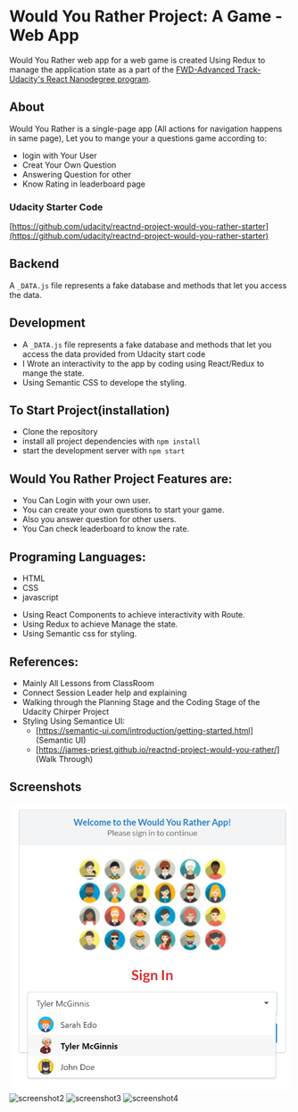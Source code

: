 
# Would You Rather Project: A Game - Web App
Would You Rather web app for a web game is created Using Redux to manage the application state as a part of the [FWD-Advanced Track-Udacity's React Nanodegree program](https://egfwd.com/).

## About
Would You Rather is a single-page app (All actions for navigation happens in same page), Let you to mange your a questions game according to:
- login with Your User
- Creat Your Own Question
- Answering Question for other
- Know Rating in leaderboard page


### Udacity Starter Code
[https://github.com/udacity/reactnd-project-would-you-rather-starter](https://github.com/udacity/reactnd-project-would-you-rather-starter)

## Backend
A `_DATA.js` file represents a fake database and methods that let you access the data. 

## Development
- A `_DATA.js` file represents a fake database and methods that let you access the data provided from Udacity start code
- I Wrote an interactivity to the app by coding using React/Redux to mange the state.
- Using Semantic CSS to develope the styling.

## To Start Project(installation)
* Clone the repository
* install all project dependencies with `npm install`
* start the development server with `npm start`

## Would You Rather Project Features are:
- You Can Login with your own user.
- You can create your own questions to start your game.
- Also you answer question for other users.
- You Can check leaderboard to know the rate.

## Programing Languages:
- HTML
- CSS
- javascript
* Using React Components to achieve interactivity with Route.
* Using Redux to achieve Manage the state.
* Using Semantic css for styling.

## References:
- Mainly All Lessons from ClassRoom
- Connect Session Leader help and explaining
- Walking through the Planning Stage and the Coding Stage of the Udacity Chirper Project
- Styling Using Semantice UI:
	- [https://semantic-ui.com/introduction/getting-started.html] (Semantic UI)
	- [https://james-priest.github.io/reactnd-project-would-you-rather/] (Walk Through)

## Screenshots
![screenshot1](./public/images/1.png)
![screenshot2](./public/iamges/Screen2.png)
![screenshot3](./public/iamges/Screen3.png)
![screenshot4](./public/iamges/Screen4.png)